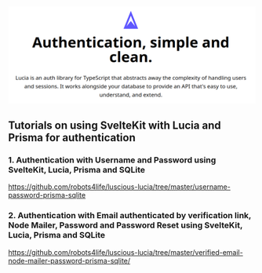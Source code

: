 <img src="lucia.png">

## Tutorials on using SvelteKit with Lucia and Prisma for authentication

### 1. Authentication with Username and Password using SvelteKit, Lucia, Prisma and SQLite
<a href="https://github.com/robots4life/luscious-lucia/tree/master/username-password-prisma-sqlite" target="_blank">https://github.com/robots4life/luscious-lucia/tree/master/username-password-prisma-sqlite</a>

### 2. Authentication with Email authenticated by verification link, Node Mailer, Password and Password Reset using SvelteKit, Lucia, Prisma and SQLite
<a href="https://github.com/robots4life/luscious-lucia/tree/master/verified-email-node-mailer-password-prisma-sqlite/" target="_blank">https://github.com/robots4life/luscious-lucia/tree/master/verified-email-node-mailer-password-prisma-sqlite/</a>

